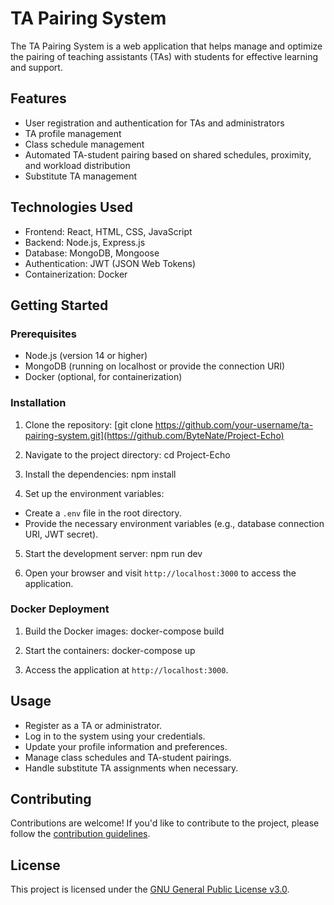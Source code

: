 # TA Pairing System

The TA Pairing System is a web application that helps manage and optimize the pairing of teaching assistants (TAs) with students for effective learning and support.

## Features

- User registration and authentication for TAs and administrators
- TA profile management
- Class schedule management
- Automated TA-student pairing based on shared schedules, proximity, and workload distribution
- Substitute TA management

## Technologies Used

- Frontend: React, HTML, CSS, JavaScript
- Backend: Node.js, Express.js
- Database: MongoDB, Mongoose
- Authentication: JWT (JSON Web Tokens)
- Containerization: Docker

## Getting Started

### Prerequisites

- Node.js (version 14 or higher)
- MongoDB (running on localhost or provide the connection URI)
- Docker (optional, for containerization)

### Installation

1. Clone the repository:
[git clone https://github.com/your-username/ta-pairing-system.git](https://github.com/ByteNate/Project-Echo)

2. Navigate to the project directory:
cd Project-Echo

3. Install the dependencies:
npm install

4. Set up the environment variables:
- Create a `.env` file in the root directory.
- Provide the necessary environment variables (e.g., database connection URI, JWT secret).

5. Start the development server:
npm run dev

6. Open your browser and visit `http://localhost:3000` to access the application.

### Docker Deployment

1. Build the Docker images:
docker-compose build

2. Start the containers:
docker-compose up

3. Access the application at `http://localhost:3000`.

## Usage

- Register as a TA or administrator.
- Log in to the system using your credentials.
- Update your profile information and preferences.
- Manage class schedules and TA-student pairings.
- Handle substitute TA assignments when necessary.

## Contributing

Contributions are welcome! If you'd like to contribute to the project, please follow the [contribution guidelines](CONTRIBUTING.md).

## License

This project is licensed under the [GNU General Public License v3.0](LICENSE).